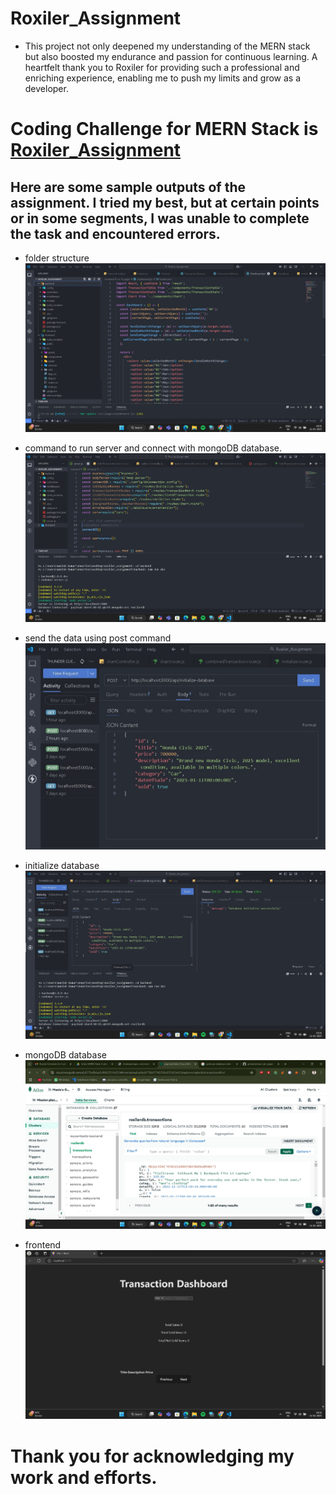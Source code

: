 # **Roxiler_Assignment**

- This project not only deepened my understanding of the MERN stack but also boosted my endurance and passion for continuous learning.  A heartfelt thank you to Roxiler for providing such a professional and enriching experience, enabling me to push my limits and grow as a developer.



#

# Coding Challenge for MERN Stack is [Roxiler_Assignment](https://drive.google.com/file/d/1EWIwgu3PktuSixKcturVMF3Wi-T_j7ou/view)

## Here are some sample outputs of the assignment. I tried my best, but at certain points or in some segments, I was unable to complete the task and encountered errors.

- folder structure
![project folder](images/folderStructure.jpg)

- command to run server and connect with mongoDB database.
![Command to run](images/connectionwithdatabase.jpg)

- send the data using post command
![post](images/datasend.jpg)

- initialize database
![output message](images/intializedb.jpg)

- mongoDB database
![database](images/databseshow.jpg)

- frontend
![frontend](images/frontend.jpg)

# Thank you for acknowledging my work and efforts.
